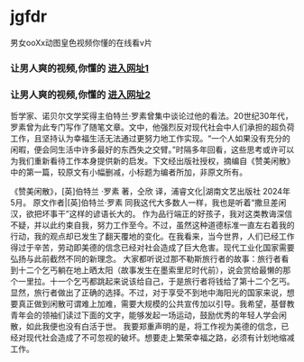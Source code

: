 # jgfdr
男女ooXx动图皇色视频你懂的在线看v片
                 
### 让男人爽的视频,你懂的  [进入网址1](https://jaakcc.com/?444)

### 让男人爽的视频,你懂的  [进入网址2](https://jaamcc.com/?444)
                       
哲学家、诺贝尔文学奖得主伯特兰·罗素曾集中谈论过他的看法。20世纪30年代，罗素曾为此专门写作了随笔文章。文中，他强烈反对现代社会中人们承担的超负荷工作，且坚持认为幸福生活无法通过更努力地工作实现。“一个人如果没有充分的闲暇，便会同生活中许多最好的东西失之交臂。”时隔多年回看，这些思考或许可以为我们重新看待工作本身提供新的启发。下文经出版社授权，摘编自《赞美闲散》中的第一篇，较原文有小幅删减，小标题为编者所加，非原文所有。

《赞美闲散》，[英]伯特兰 ·罗素 著，仝欣 译，浦睿文化|湖南文艺出版社 2024年5月。
原文作者|[英]伯特兰·罗素
同我这代大多数人一样，我也是听着“撒旦差闲汉，欲把坏事干”这样的谚语长大的。
作为品行端正的好孩子，我对这类教诲深信不疑，并以此约束自我，努力工作至今。不过，虽然这种道德标准一直左右着我的行动，我的观点却已发生了翻天覆地的变化。在我看来，当今世界，人们已经工作得过于辛苦，劳动即美德的信念已经对社会造成了巨大危害。现代工业化国家需要弘扬与此前截然不同的新理念。
大家都听说过那不勒斯旅行者的故事：旅行者看到十二个乞丐躺在地上晒太阳（故事发生在墨索里尼时代前），说会赏给最懒的那个一里拉。十一个乞丐都跳起来说该给自己，于是旅行者将钱给了第十二个乞丐。显然，旅行者做出了正确的选择。不过，对于享受不到地中海阳光的国家来说，想要真正做到闲散可谓难上加难，需要大规模的公共宣传加以引导。我希望，基督教青年会的领袖们读过下面的文字，能够发起一场运动，鼓励优秀的年轻人学会闲散，如此我便也没有白活于世。
我要郑重声明的是，将工作视为美德的信念，已经对现代社会造成了不可忽视的破坏。想要走上繁荣幸福之路，必须有计划地缩减工作。
